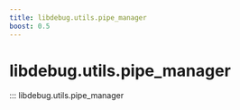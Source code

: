 ```yaml
---
title: libdebug.utils.pipe_manager
boost: 0.5
---
```

# libdebug.utils.pipe_manager
::: libdebug.utils.pipe_manager
